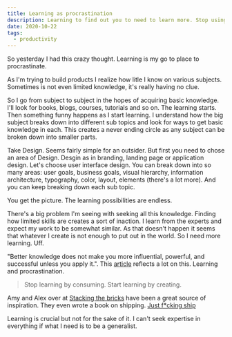 ```yaml
---
title: Learning as procrastination
description: Learning to find out you to need to learn more. Stop using learning as procrastination escape.
date: 2020-10-22
tags:
  - productivity
---
```

So yesterday I had this crazy thought. Learning is my go to place to procrastinate.

As I'm trying to build products I realize how litle I know on various subjects. Sometimes is not even limited knowledge, it's really having no clue.

So I go from subject to subject in the hopes of acquiring basic knowledge. I'll look for books, blogs, courses, tutorials and so on. The learning starts. Then something funny happens as I start learning. I understand how the big subject breaks down into different sub topics and look for ways to get basic knowledge in each. This creates a never ending circle as any subject can be broken down into smaller parts.

Take Design. Seems fairly simple for an outsider. But first you need to chose an area of Design. Desgin as in branding, landing page or application design. Let's choose user interface design. You can break down into so many areas: user goals, business goals, visual hierarchy, information architecture, typography, color, layout, elements (there's a lot more). And you can keep breaking down each sub topic.

You get the picture. The learning possibilities are endless.

There's a big problem I'm seeing with seeking all this knowledge. Finding how limited skills are creates a sort of inaction. I learn from the experts and expect my work to be somewhat similar. As that doesn't happen it seems that whatever I create is not enough to put out in the world. So I need more learning. Uff.

"Better knowledge does not make you more influential, powerful, and successful unless you apply it.". This [article](https://medium.com/the-coffeelicious/why-learning-is-a-new-procrastination-104b53107e8b#:~:text=Learning%20has%20become%20a%20major,knowledge%20and%20learn%20new%20things.) reflects a lot on this. Learning and procrastination. 

> Stop learning by consuming. Start learning by creating.

Amy and Alex over at [Stacking the bricks](https://stackingthebricks.com/) have been a great source of inspiration. They even wrote a book on shipping. [Just f\*cking ship](https://stackingthebricks.com/just-fucking-ship/)

Learning is crucial but not for the sake of it. I can't seek expertise in everything if what I need is to be a generalist.


